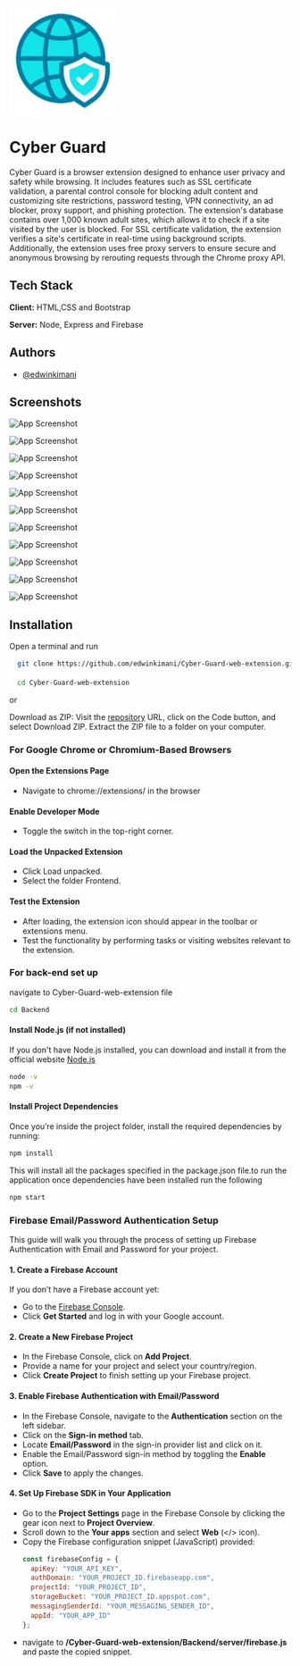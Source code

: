 
![Logo](Frontend/icons/favicon/android-chrome-192x192.png)


# Cyber Guard 

Cyber Guard is a browser extension designed to enhance user privacy and safety while browsing. It includes features such as SSL certificate validation, a parental control console for blocking adult content and customizing site restrictions, password testing, VPN connectivity, an ad blocker, proxy support, and phishing protection. The extension's database contains over 1,000 known adult sites, which allows it to check if a site visited by the user is blocked. For SSL certificate validation, the extension verifies a site's certificate in real-time using background scripts. Additionally, the extension uses free proxy servers to ensure secure and anonymous browsing by rerouting requests through the Chrome proxy API.


## Tech Stack

**Client:** HTML,CSS and Bootstrap

**Server:** Node, Express and Firebase


## Authors

- [@edwinkimani](https://github.com/edwinkimani)


## Screenshots

![App Screenshot](https://via.placeholder.com/468x300?text=App+Screenshot+Here)

![App Screenshot](https://via.placeholder.com/468x300?text=App+Screenshot+Here)

![App Screenshot](https://via.placeholder.com/468x300?text=App+Screenshot+Here)

![App Screenshot](https://via.placeholder.com/468x300?text=App+Screenshot+Here)

![App Screenshot](https://via.placeholder.com/468x300?text=App+Screenshot+Here)

![App Screenshot](https://via.placeholder.com/468x300?text=App+Screenshot+Here)

![App Screenshot](https://via.placeholder.com/468x300?text=App+Screenshot+Here)

![App Screenshot](https://via.placeholder.com/468x300?text=App+Screenshot+Here)

![App Screenshot](https://via.placeholder.com/468x300?text=App+Screenshot+Here)

![App Screenshot](https://via.placeholder.com/468x300?text=App+Screenshot+Here)

![App Screenshot](https://via.placeholder.com/468x300?text=App+Screenshot+Here)



## Installation

Open a terminal and run

```bash
  git clone https://github.com/edwinkimani/Cyber-Guard-web-extension.git

  cd Cyber-Guard-web-extension
```
or

Download as ZIP:
Visit the [repository](https://github.com/edwinkimani/Cyber-Guard-web-extension.git) URL, click on the Code button, and select Download ZIP. Extract the ZIP file to a folder on your computer.

### For Google Chrome or Chromium-Based Browsers
#### Open the Extensions Page
+ Navigate to chrome://extensions/ in the browser
#### Enable Developer Mode
+ Toggle the switch in the top-right corner.
#### Load the Unpacked Extension
+ Click Load unpacked.
+ Select the folder Frontend.
#### Test the Extension
+ After loading, the extension icon should appear in the toolbar or extensions menu.
+ Test the functionality by performing tasks or visiting websites relevant to the extension.
### For back-end set up
navigate to Cyber-Guard-web-extension file

``` bash
cd Backend
```
#### Install Node.js (if not installed)
If you don't have Node.js installed, you can download and install it from the official website  [Node.js](https://nodejs.org/en) 

``` bash
node -v
npm -v
```
#### Install Project Dependencies
Once you’re inside the project folder, install the required dependencies by running:
``` bash
npm install
```
This will install all the packages specified in the package.json file.to run the application once dependencies have been installed run the following
``` bash
npm start
```

### Firebase Email/Password Authentication Setup

This guide will walk you through the process of setting up Firebase Authentication with Email and Password for your project.

#### 1. Create a Firebase Account
If you don’t have a Firebase account yet:
+ Go to the [Firebase Console](https://console.firebase.google.com/).
+ Click **Get Started** and log in with your Google account.

#### 2. Create a New Firebase Project
+ In the Firebase Console, click on **Add Project**.
+ Provide a name for your project and select your country/region.
+ Click **Create Project** to finish setting up your Firebase project.

#### 3. Enable Firebase Authentication with Email/Password
+ In the Firebase Console, navigate to the **Authentication** section on the left sidebar.
+ Click on the **Sign-in method** tab.
+ Locate **Email/Password** in the sign-in provider list and click on it.
+ Enable the Email/Password sign-in method by toggling the **Enable** option.
+ Click **Save** to apply the changes.

#### 4. Set Up Firebase SDK in Your Application
+ Go to the **Project Settings** page in the Firebase Console by clicking the gear icon next to **Project Overview**.
+ Scroll down to the **Your apps** section and select **Web** (</> icon).
+ Copy the Firebase configuration snippet (JavaScript) provided:
   ```javascript
   const firebaseConfig = {
     apiKey: "YOUR_API_KEY",
     authDomain: "YOUR_PROJECT_ID.firebaseapp.com",
     projectId: "YOUR_PROJECT_ID",
     storageBucket: "YOUR_PROJECT_ID.appspot.com",
     messagingSenderId: "YOUR_MESSAGING_SENDER_ID",
     appId: "YOUR_APP_ID"
   };
+ navigate to  **/Cyber-Guard-web-extension/Backend/server/firebase.js** and paste the copied snippet.

    
